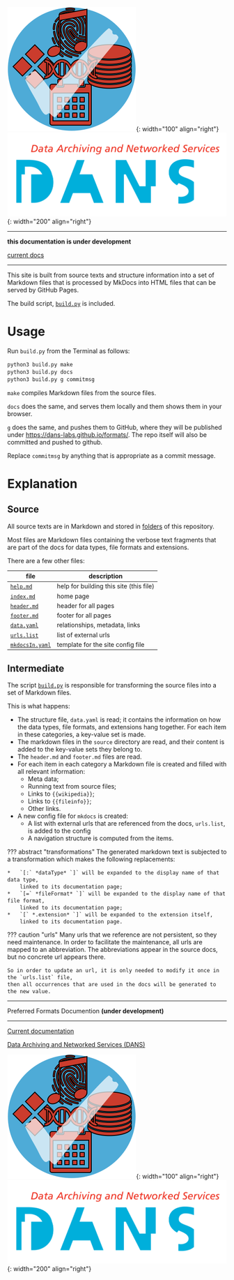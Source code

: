 ![img](images/formats.png){: width="100" align="right"}
![img](images/DANS.png){: width="200" align="right"}

---

**this documentation is under development**

[current docs]({{preferredFormats}})

---


This site is built from source texts and structure information
into a set of Markdown files that is processed by MkDocs into
HTML files that can be served by GitHub Pages.

The build script,
[`build.py`]({{formats}}/blob/master/build.py)
is included.

# Usage

Run `build.py` from the Terminal as follows:

```sh
python3 build.py make
python3 build.py docs
python3 build.py g commitmsg
```

`make` compiles Markdown files from the source files.

`docs` does the same, and serves them locally and them shows them in your browser.

`g` does the same, and pushes them to GitHub,
where they will be published under <https://dans-labs.github.io/formats/>.
The repo itself will also be committed and pushed to github.

Replace `commitmsg` by anything that is appropriate as a commit message.



# Explanation

## Source
All source texts are in Markdown and stored in
[folders]({{formats}}/tree/master/source)
of this repository.

Most files are Markdown files containing the verbose text fragments
that are part of the docs for data types, file formats and extensions.

There are a few other files:

file | description
--- | ---
[`help.md`]({{formats}}/blob/master/source/help.md) | help for building this site (this file)
[`index.md`]({{formats}}/blob/master/source/index.md) | home page
[`header.md`]({{formats}}/blob/master/source/header.md) | header for all pages
[`footer.md`]({{formats}}/blob/master/source/footer.md) | footer for all pages
[`data.yaml`]({{formats}}/blob/master/source/data.yaml) | relationships, metadata, links
[`urls.list`]({{formats}}/blob/master/source/data.yaml) | list of external urls
[`mkdocsIn.yaml`]({{formats}}/blob/master/source/mkDocsIn.yaml) | template for the site config file

## Intermediate

The script [`build.py`]({{formats}}/blob/master/build.py)
is responsible for transforming the source files into a set of Markdown files.

This is what happens:

*   The structure file, `data.yaml` is read; it contains the information on how
    the data types, file formats, and extensions hang together.
    For each item in these categories, a key-value set is made.
*   The markdown files in the `source` directory are read, and their content
    is added to the key-value sets they belong to.
*   The `header.md` and `footer.md` files are read.
*   For each item in each category a Markdown file is created and filled with 
    all relevant information:
    *   Meta data;
    *   Running text from source files;
    *   Links to `{{wikipedia}}`;
    *   Links to `{{fileinfo}}`;
    *   Other links.
*   A new config file for `mkdocs` is created:
    *   A list with external urls that are referenced from the docs, `urls.list`,
        is added to the config
    *   A navigation structure is computed from the items.

??? abstract "transformations"
    The generated markdown text is subjected to a transformation
    which makes the following replacements:

    *   `[:` *dataType* `]` will be expanded to the display name of that data type,
        linked to its documentation page;
    *   `[=` *fileFormat* `]` will be expanded to the display name of that file format,
        linked to its documentation page;
    *   `[` *.extension* `]` will be expanded to the extension itself,
        linked to its documentation page.

??? caution "urls"
    Many urls that we reference are not persistent, so they need maintenance.
    In order to facilitate the maintenance, all urls
    are mapped to an abbreviation.
    The abbreviations appear in the source docs, but no concrete url appears there.

    So in order to update an url, it is only needed to modify it once in the `urls.list` file,
    then all occurrences that are used in the docs will be generated to the new value.


---

Preferred Formats Documention **(under development)**

---

[Current documentation]({{preferredFormats}})

[Data Archiving and Networked Services (DANS)]({{dans}})

![img](images/formats.png){: width="100" align="right"}
![img](images/DANS.png){: width="200" align="right"}
